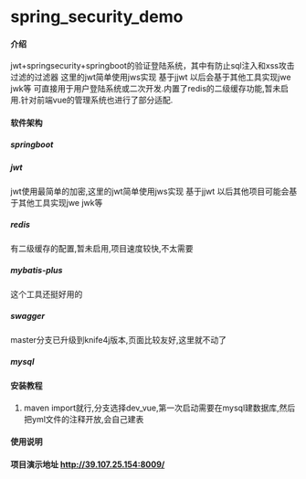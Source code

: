# spring_security_demo

#### 介绍
jwt+springsecurity+springboot的验证登陆系统，其中有防止sql注入和xss攻击过滤的过滤器 这里的jwt简单使用jws实现 基于jjwt 以后会基于其他工具实现jwe jwk等 可直接用于用户登陆系统或二次开发.内置了redis的二级缓存功能,暂未启用.针对前端vue的管理系统也进行了部分适配.

#### 软件架构
##### springboot

##### jwt

jwt使用最简单的加密,这里的jwt简单使用jws实现 基于jjwt 以后其他项目可能会基于其他工具实现jwe jwk等 

##### redis

有二级缓存的配置,暂未启用,项目速度较快,不太需要

##### mybatis-plus

这个工具还挺好用的

##### swagger

master分支已升级到knife4j版本,页面比较友好,这里就不动了

##### mysql


#### 安装教程

1.  maven import就行,分支选择dev_vue,第一次启动需要在mysql建数据库,然后把yml文件的注释开放,会自己建表

#### 使用说明


#### 项目演示地址 http://39.107.25.154:8009/

